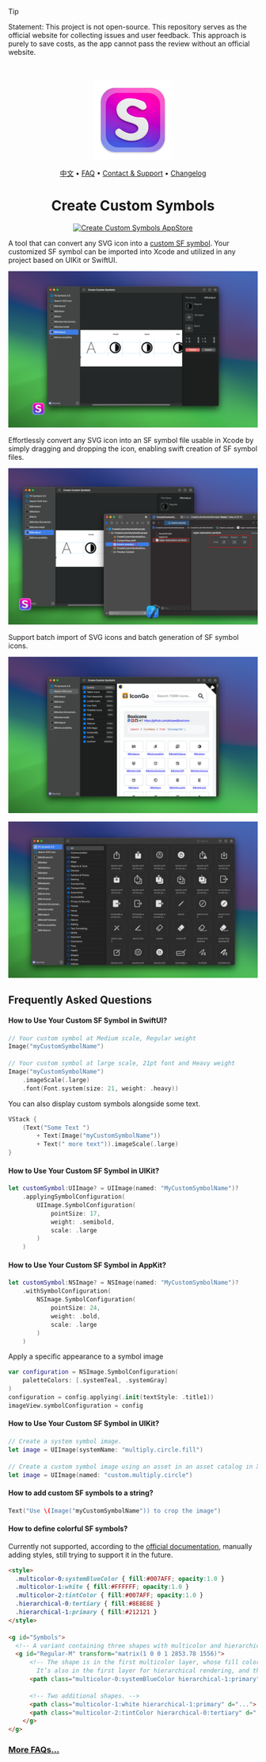 <!--idoc:ignore:start-->
> [!TIP]
> Statement: This project is not open-source. This repository serves as the official website for collecting issues and user feedback. This approach is purely to save costs, as the app cannot pass the review without an official website.
<!--idoc:ignore:end-->

<div align="center">
  <br />
  <br />
  <img src="./assets/logo.png" alt="Create Custom Symbols LOGO" width="160" height="160">
  <p>
    <a href="./README.zh.md">中文</a> • 
    <a href="#frequently-asked-questions">FAQ</a> • 
    <a href="https://wangchujiang.com/#/contact">Contact & Support</a> • 
    <a href="https://github.com/jaywcjlove/create-custom-symbols/releases">Changelog</a>
  </p>
  <h1>Create Custom Symbols</h1>
  <!--rehype:style=border: 0;-->
  <p>
    <a target="_blank" href="https://apps.apple.com/app/create-custom-symbols/id6476924627" title="Create Custom Symbols AppStore"><img alt="Create Custom Symbols AppStore" src="https://jaywcjlove.github.io/sb/download/macos.svg" height="51"></a>
  </p>
</div>

A tool that can convert any SVG icon into a [custom SF symbol](https://developer.apple.com/documentation/uikit/uiimage/creating_custom_symbol_images_for_your_app). Your customized SF symbol can be imported into Xcode and utilized in any project based on UIKit or SwiftUI.

![RegexMate screenshots-1](./assets/screenshots-1.png)

Effortlessly convert any SVG icon into an SF symbol file usable in Xcode by simply dragging and dropping the icon, enabling swift creation of SF symbol files.

![RegexMate screenshots-2](./assets/screenshots-2.png)

Support batch import of SVG icons and batch generation of SF symbol icons.

![RegexMate screenshots-3](./assets/screenshots-3.png)

![RegexMate screenshots-4](./assets/screenshots-4.png)

## Frequently Asked Questions

#### How to Use Your Custom SF Symbol in SwiftUI?

```swift
// Your custom symbol at Medium scale, Regular weight
Image("myCustomSymbolName")

// Your custom symbol at large scale, 21pt font and Heavy weight
Image("myCustomSymbolName")
    .imageScale(.large)
    .font(Font.system(size: 21, weight: .heavy))
```

You can also display custom symbols alongside some text.

```swift
VStack {
    (Text("Some Text ")
        + Text(Image("myCustomSymbolName"))
        + Text(" more text")).imageScale(.large)
}
```

#### How to Use Your Custom SF Symbol in UIKit?

```swift
let customSymbol:UIImage? = UIImage(named: "MyCustomSymbolName")?
    .applyingSymbolConfiguration(
        UIImage.SymbolConfiguration(
            pointSize: 17,
            weight: .semibold,
            scale: .large
        )
    )
```

#### How to Use Your Custom SF Symbol in AppKit?

```swift
let customSymbol:NSImage? = NSImage(named: "MyCustomSymbolName")?
    .withSymbolConfiguration(
        NSImage.SymbolConfiguration(
            pointSize: 24,
            weight: .bold,
            scale: .large
        )
    )
```

Apply a specific appearance to a symbol image

```swift
var configuration = NSImage.SymbolConfiguration(
    paletteColors: [.systemTeal, .systemGray]
)
configuration = config.applying(.init(textStyle: .title1))
imageView.symbolConfiguration = config
```

#### How to Use Your Custom SF Symbol in UIKit?

```swift
// Create a system symbol image.
let image = UIImage(systemName: "multiply.circle.fill")                  

// Create a custom symbol image using an asset in an asset catalog in Xcode.
let image = UIImage(named: "custom.multiply.circle")
```

#### How to add custom SF symbols to a string?

```swift
Text("Use \(Image("myCustomSymbolName")) to crop the image")
```

#### How to define colorful SF symbols?

Currently not supported, according to the [official documentation](https://developer.apple.com/documentation/uikit/uiimage/creating_custom_symbol_images_for_your_app), manually adding styles, still trying to support it in the future.

```html
<style>
  .multicolor-0:systemBlueColor { fill:#007AFF; opacity:1.0 }
  .multicolor-1:white { fill:#FFFFFF; opacity:1.0 }
  .multicolor-2:tintColor { fill:#007AFF; opacity:1.0 }
  .hierarchical-0:tertiary { fill:#8E8E8E }
  .hierarchical-1:primary { fill:#212121 }
</style>

<g id="Symbols">
  <!-- A variant containing three shapes with multicolor and hierarchical annotations. -->
  <g id="Regular-M" transform="matrix(1 0 0 1 2853.78 1556)">
      <!-- The shape is in the first multicolor layer, whose fill color is systemBlueColor. 
        It’s also in the first layer for hierarchical rendering, and the level is primary. -->
      <path class="multicolor-0:systemBlueColor hierarchical-1:primary" d="...">
  
      <!-- Two additional shapes. -->
      <path class="multicolor-1:white hierarchical-1:primary" d="...">
      <path class="multicolor-2:tintColor hierarchical-0:tertiary" d="...">
    </g>
</g>
```

### [More FAQs…](https://github.com/jaywcjlove/create-custom-symbols/issues)

<!--idoc:config:
site: Create Custom Symbols
title: Copybook Generator is a tool that can convert any SVG icon into a custom SF symbol - 
description: A tool that can convert any SVG icon into a custom SF symbol. Your customized SF symbol can be imported into Xcode and utilized in any project based on UIKit or SwiftUI
keywords: sfsymbol,svg,symbol,custom symbol,create custom symbols
-->